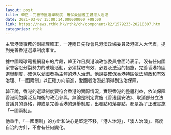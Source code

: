 ```yaml
---
layout: post
title: 韓正：完善特區選舉制度　確保愛國者主體港人治港
date: 2021-03-07 15:00:14.000000000 +08:00
link: https://news.rthk.hk/rthk/ch/component/k2/1579233-20210307.htm
categories: rthk
---
```


主管港澳事務的副總理韓正，一連兩日先後會見港澳政協委員及港區人大代表，提到完善香港選舉制度事宜。

據中國環球電視網發布的片段，韓正昨日與港澳政協委員會面時表示，沒有任何國家會容忍分裂勢力的破壞活動，必須採取有效、必要及法治的措施，完善香港特區選舉制度，確保以愛國者為主體的港人治港。他說要確保香港特區依法施政和有效治理、「一國兩制」以正確方向前進，愛國者治港必須得到法治保障。

韓正說，香港的選舉制度要符合香港的實際情況，實現香港的整體利益，依法保障香港同胞廣泛及均衡的政治參與，無論是制定實施《香港國安法》、取消部分立法會議員的資格，抑或是完善香港的選舉制度，出發點和落腳點，都是為了正確實施「一國兩制」。

他重申，「一國兩制」的方針和決心是堅定不移，「港人治港」、「澳人治澳」、高度自治的方針，不會有任何變化。
